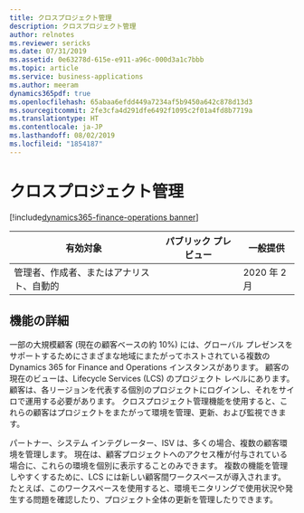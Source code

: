 ```yaml
---
title: クロスプロジェクト管理
description: クロスプロジェクト管理
author: relnotes
ms.reviewer: sericks
ms.date: 07/31/2019
ms.assetid: 0e63278d-615e-e911-a96c-000d3a1c7bbb
ms.topic: article
ms.service: business-applications
ms.author: meeram
dynamics365pdf: true
ms.openlocfilehash: 65abaa6efdd449a7234af5b9450a642c878d13d3
ms.sourcegitcommit: 2fe3cfa4d291dfe6492f1095c2f01a4fd8b7719a
ms.translationtype: HT
ms.contentlocale: ja-JP
ms.lasthandoff: 08/02/2019
ms.locfileid: "1854187"
---
```

# <a name="cross-project-management"></a>クロスプロジェクト管理
[!include[dynamics365-finance-operations banner](../includes/dynamics365-finance-operations.md)]

| 有効対象    |  パブリック プレビュー | 一般提供 | 
| ---------- | ---------- |---------- |
|管理者、作成者、またはアナリスト、自動的|| 2020 年 2 月|






## <a name="feature-details"></a>機能の詳細
<!--feature detail start -->
一部の大規模顧客 (現在の顧客ベースの約 10%) には、グローバル プレゼンスをサポートするためにさまざまな地域にまたがってホストされている複数の Dynamics 365 for Finance and Operations インスタンスがあります。 顧客の現在のビューは、Lifecycle Services (LCS) のプロジェクト レベルにあります。 顧客は、各リージョンを代表する個別のプロジェクトにログインし、それをサイロで運用する必要があります。 クロスプロジェクト管理機能を使用すると、これらの顧客はプロジェクトをまたがって環境を管理、更新、および監視できます。 

パートナー、システム インテグレーター、ISV は、多くの場合、複数の顧客環境を管理します。 現在は、顧客プロジェクトへのアクセス権が付与されている場合に、これらの環境を個別に表示することのみできます。 複数の機能を管理しやすくするために、LCS には新しい顧客間ワークスペースが導入されます。 たとえば、このワークスペースを使用すると、環境モニタリングで使用状況や発生する問題を確認したり、プロジェクト全体の更新を管理したりできます。
<!--feature detail end -->











